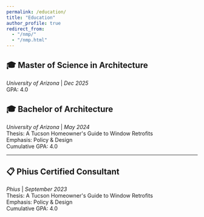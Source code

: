```yaml
---
permalink: /education/
title: "Education"
author_profile: true
redirect_from: 
  - "/nmp/"
  - "/nmp.html"
---
```


:mortar_board: Master of Science in Architecture
---
*University of Arizona* | *Dec 2025*
<br/>
GPA: 4.0

:mortar_board: Bachelor of Architecture
---
*University of Arizona* | *May 2024*
<br/>
Thesis: A Tucson Homeowner's Guide to Window Retrofits
<br/>
Emphasis: Policy & Design
<br/>
Cumulative GPA: 4.0

***

:clipboard: Phius Certified Consultant
---
*Phius* | *September 2023*
<br/>
Thesis: A Tucson Homeowner's Guide to Window Retrofits
<br/>
Emphasis: Policy & Design
<br/>
Cumulative GPA: 4.0

